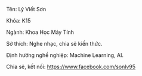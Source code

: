 
Tên: Lý Viết Sơn

Khóa: K15

Ngành: Khoa Học Máy Tính

Sở thích: Nghe nhạc, chia sẻ kiến thức.

Định hướng nghề nghiệp: Machine Learning, AI.

Chia sẻ, kết nối: https://www.facebook.com/sonlv95
